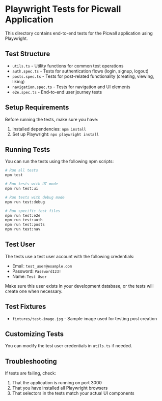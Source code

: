 # Playwright Tests for Picwall Application

This directory contains end-to-end tests for the Picwall application using Playwright.

## Test Structure

- `utils.ts` - Utility functions for common test operations
- `auth.spec.ts` - Tests for authentication flows (login, signup, logout)
- `posts.spec.ts` - Tests for post-related functionality (creating, viewing, liking)
- `navigation.spec.ts` - Tests for navigation and UI elements
- `e2e.spec.ts` - End-to-end user journey tests

## Setup Requirements

Before running the tests, make sure you have:

1. Installed dependencies: `npm install`
2. Set up Playwright: `npx playwright install`

## Running Tests

You can run the tests using the following npm scripts:

```bash
# Run all tests
npm test

# Run tests with UI mode
npm run test:ui

# Run tests with debug mode
npm run test:debug

# Run specific test files
npm run test:e2e
npm run test:auth
npm run test:posts
npm run test:nav
```

## Test User

The tests use a test user account with the following credentials:

- Email: `test_user@example.com`
- Password: `Password123!`
- Name: `Test User`

Make sure this user exists in your development database, or the tests will create one when necessary.

## Test Fixtures

- `fixtures/test-image.jpg` - Sample image used for testing post creation

## Customizing Tests

You can modify the test user credentials in `utils.ts` if needed.

## Troubleshooting

If tests are failing, check:

1. That the application is running on port 3000
2. That you have installed all Playwright browsers
3. That selectors in the tests match your actual UI components
